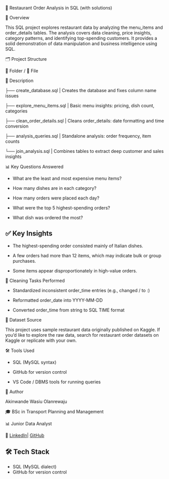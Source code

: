 
🧾 Restaurant Order Analysis in SQL (with solutions)

📌 Overview

This SQL project explores restaurant data by analyzing the menu_items and order_details tables. The analysis covers data cleaning, price insights, category patterns, and identifying top-spending customers. It provides a solid demonstration of data manipulation and business intelligence using SQL.




🗂 Project Structure

📁 Folder / 📄 File

🧾 Description


├── create_database.sql     | Creates the database and fixes column name issues

├── explore_menu_items.sql  | Basic menu insights: pricing, dish count, categories

├── clean_order_details.sql | Cleans order_details: date formatting and time conversion

├── analysis_queries.sql    |  Standalone analysis: order frequency, item counts

└── join_analysis.sql       | Combines tables to extract deep customer and sales insights



📊 Key Questions Answered

- What are the least and most expensive menu items?

- How many dishes are in each category?

- How many orders were placed each day?

- What were the top 5 highest-spending orders?

- What dish was ordered the most?
 


## ✅ Key Insights

- The highest-spending order consisted mainly of Italian dishes.
 
- A few orders had more than 12 items, which may indicate bulk or group purchases.
  
- Some items appear disproportionately in high-value orders.

🧼 Cleaning Tasks Performed

- Standardized inconsistent order_time entries (e.g., changed / to :)

- Reformatted order_date into YYYY-MM-DD

- Converted order_time from string to SQL TIME format

🔗 Dataset Source

This project uses sample restaurant data originally published on Kaggle.
If you’d like to explore the raw data, search for restaurant order datasets on Kaggle or replicate with your own.

🛠 Tools Used

- SQL (MySQL syntax)

- GitHub for version control
  
- VS Code / DBMS tools for running queries

👤 Author

Akinwande Wasiu Olanrewaju

🎓 BSc in Transport Planning and Management

📊 Junior Data Analyst

🔗 [LinkedIn](https://www.linkedin.com/in/akinwande-wasiu-b49b62327)| [GitHub](https://github.com/wandewise)

## 🛠 Tech Stack
- SQL (MySQL dialect)
- GitHub for version control







